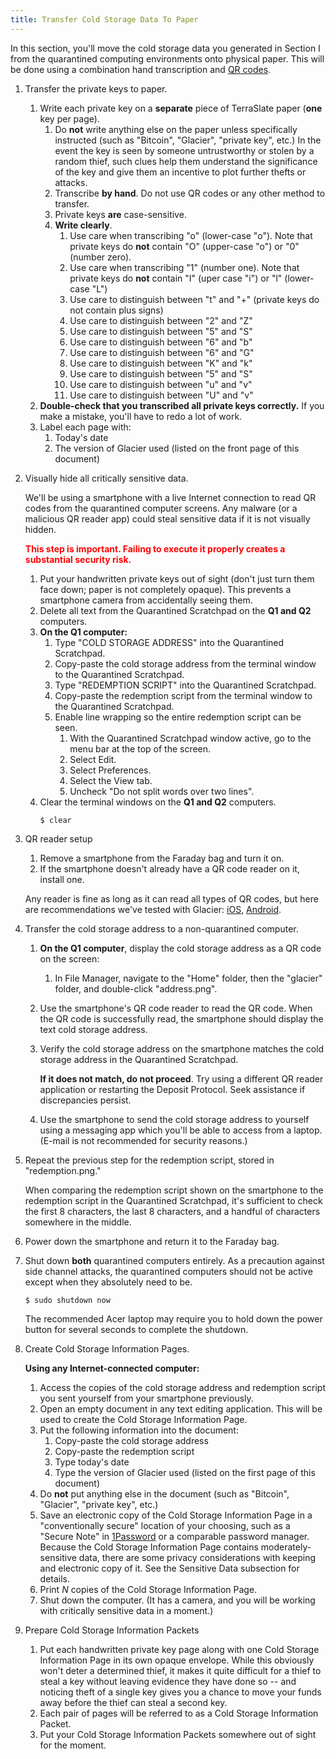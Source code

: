 ```yaml
---
title: Transfer Cold Storage Data To Paper
---
```


In this section, you'll move the cold storage data you generated in Section I
from the quarantined computing environments onto physical paper. This will be
done using a combination hand transcription and
[QR codes](https://en.wikipedia.org/wiki/QR_code).

1. Transfer the <span class="danger">private keys</span> to paper.
    1. Write each <span class="danger">private key</span> on a **separate** piece
    of TerraSlate paper (**one** key per page).
        1. Do **not** write anything else on the paper unless specifically
        instructed (such as "Bitcoin", "Glacier", "private key", etc.) In the
        event the key is seen by someone untrustworthy or stolen by a random
        thief, such clues help them understand the significance of the key and
        give them an incentive to plot further thefts or attacks.
        2. Transcribe **by hand**. Do not use QR codes or any other method to transfer.
        3. Private keys **are** case-sensitive.
        4. **Write clearly**.
            1. Use care when transcribing "o" (lower-case "o"). Note that
            private keys do **not** contain "O" (upper-case "o") or "0" (number zero).
            2. Use care when transcribing "1" (number one). Note that private
            keys do **not** contain "I" (uper case "i") or "l" (lower-case "L")
            3. Use care to distinguish between "t" and "+" (private keys do
            not contain plus signs)
            4. Use care to distinguish between "2" and "Z"
            5. Use care to distinguish between "5" and "S"
            6. Use care to distinguish between "6" and "b"
            7. Use care to distinguish between "6" and "G"
            8. Use care to distinguish between "K" and "k"
            9. Use care to distinguish between "5" and "S"
            10. Use care to distinguish between "u" and "v"
            11. Use care to distinguish between "U" and "v"
    2. **Double-check that you transcribed all
    <span class="danger">private keys</span> correctly.** If you make a mistake,
    you'll have to redo a lot of work.
    3. Label each page with:
        1. Today's date
        2. The version of Glacier used (listed on the front page of this document)
2. Visually hide all critically sensitive data.

    We'll be using a smartphone with a live Internet connection to read QR
    codes from the quarantined computer screens. Any malware (or a malicious
    QR reader app) could steal sensitive data if it is not visually hidden.

    **<span style="color: red;">This step is important. Failing to execute it properly creates a substantial
    security risk.</span>**

    1. Put your <span class="danger">handwritten private keys</span> out of
    sight (don't just turn them face down; paper is not completely opaque).
    This prevents a smartphone camera from accidentally seeing them.
    2. Delete all text from the Quarantined Scratchpad on the **Q1 and Q2**
    computers.
    3. **On the Q1 computer:**
        1. Type "COLD STORAGE ADDRESS" into the Quarantined Scratchpad.
        2. Copy-paste the <span class="warning">cold storage address</span>
        from the terminal window to the Quarantined Scratchpad.
        3. Type "REDEMPTION SCRIPT" into the Quarantined Scratchpad.
        4. Copy-paste the <danger class="warning">redemption script</danger>
        from the terminal window to the Quarantined Scratchpad.
        5. Enable line wrapping so the entire <span class="warning">redemption
        script</span> can be seen.
            1. With the Quarantined Scratchpad window active, go to the menu
            bar at the top of the screen.
            2. Select Edit.
            3. Select Preferences.
            4. Select the View tab.
            5. Uncheck "Do not split words over two lines".
    4. Clear the terminal windows on the **Q1 and Q2** computers.
       ```
       $ clear
       ```
3. QR reader setup
    1. Remove a smartphone from the Faraday bag and turn it on.
    2. If the smartphone doesn't already have a QR code reader on it, install one.

    Any reader is fine as long as it can read all types of QR codes, but
    here are recommendations we've tested with Glacier:
    [iOS](https://itunes.apple.com/us/app/qr-reader-for-iphone/id368494609?mt=8),
    [Android](https://play.google.com/store/apps/details?id=com.application_4u.qrcode.barcode.scanner.reader.flashlight&hl=en).

4. Transfer the <span class="warning">cold storage address</span> to a
non-quarantined computer.
    1. **On the Q1 computer**, display the
    <span class="warning">cold storage address</span> as a
    <span class="warning">QR code</span> on the screen:
        1. In File Manager, navigate to the "Home" folder, then the "glacier"
        folder, and double-click "address.png".
    2. Use the smartphone's QR code reader to read the <span class="warning">QR
    code</span>. When the <span class="warning">QR code</span> is
    successfully read, the smartphone should display the text
    <span class="warning">cold storage address</span>.
    3. Verify the <span class="warning">cold storage</span> address on the
    smartphone matches the <span class="warning">cold storage address</span> in the Quarantined Scratchpad.

        **If it does not match, do not proceed**. Try using a different QR reader application or restarting the Deposit Protocol. Seek
        assistance if discrepancies persist.

    4. Use the smartphone to send the
    <span class="warning">cold storage address</span> to yourself using a
    messaging app which you'll be able to access from a laptop.
    (E-mail is not recommended for security reasons.)

5. Repeat the previous step for the
<span class="warning">redemption script</span>, stored in "redemption.png."

    When comparing the <span class="warning">redemption script</span> shown on the smartphone to the
    <span class="warning">redemption script</span> in the Quarantined Scratchpad, it's sufficient to check
    the first 8 characters, the last 8 characters, and a handful of characters
    somewhere in the middle.

6. Power down the smartphone and return it to the Faraday bag.
7. Shut down **both** quarantined computers entirely. As a precaution against
side channel attacks, the quarantined computers should not be active except
when they absolutely need to be.
    ```
    $ sudo shutdown now
    ```
    The recommended Acer laptop may require you to hold down the power button for
    several seconds to complete the shutdown.
8. Create <span class="warning">Cold Storage Information Pages</span>.

   **Using any Internet-connected computer:**
    1. Access the copies of the <span class="warning">cold storage address</span>
    and <span class="warning">redemption script</span> you sent yourself from
    your smartphone previously.
    2. Open an empty document in any text editing application. This will be used
    to create the <span class="warning">Cold Storage Information Page</span>.
    3. Put the following information into the document:
        1. Copy-paste the <span class="warning">cold storage address</span>
        2. Copy-paste the <span class="warning">redemption script</span>
        3. Type today's date
        4. Type the version of Glacier used (listed on the first page of this document)
    4. Do **not** put anything else in the document (such as "Bitcoin",
        "Glacier", "private key", etc.)
    5. Save an electronic copy of the <span class="warning">Cold Storage
        Information Page</span> in a "conventionally secure" location of your choosing,
        such as a "Secure Note" in [1Password](https://1password.com/) or a comparable password
        manager. Because the Cold Storage Information Page contains
        moderately-sensitive data, there are some privacy considerations with keeping and
        electronic copy of it. See the Sensitive Data subsection for details.
    6. Print *N* copies of the
        <span class="warning">Cold Storage Information Page</span>.
    7. Shut down the computer. (It has a camera, and you will be working with
        critically sensitive data in a moment.)
9. Prepare <span class="danger">Cold Storage Information Packets</span>
    1. Put each <span class="danger">handwritten private key page</span> along
    with one Cold <span class="warning">Storage Information Page</span> in its own
    opaque envelope. While this obviously won't deter a determined
    thief, it makes it quite difficult for a thief to steal a key without leaving
    evidence they have done so -- and noticing theft of a single key gives you a
    chance to move your funds away before the thief can steal a second key.
    2. Each pair of pages will be referred to as a
    <span class="danger">Cold Storage Information Packet</span>.
    3. Put your <span class="danger">Cold Storage Information Packets</span>
    somewhere out of sight for the moment.
